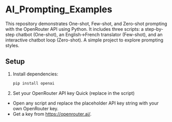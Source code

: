 # AI_Prompting_Examples
This repository demonstrates One-shot, Few-shot, and Zero-shot prompting with the OpenRouter API using Python. It includes three scripts: a step-by-step chatbot (One-shot), an English→French translator (Few-shot), and an interactive chatbot loop (Zero-shot). A simple project to explore prompting styles.
## Setup
1. Install dependencies:
   ```bash
   pip install openai

2. Set your OpenRouter API key
Quick (replace in the script)
- Open any script and replace the placeholder API key string with your own OpenRouter key.
- Get a key from https://openrouter.ai/.
